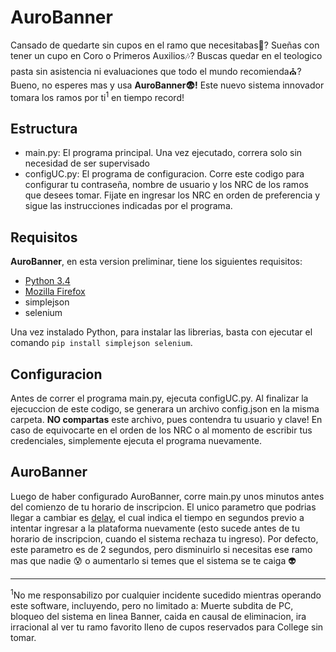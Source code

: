 # AuroBanner
Cansado de quedarte sin cupos en el ramo que necesitabas:no_good:? Sueñas con tener un cupo en Coro o Primeros Auxilios:notes:? Buscas quedar en el teologico pasta sin asistencia ni evaluaciones que todo el mundo recomienda:church:? Bueno, no esperes mas y usa **AuroBanner:fearful:!** Este nuevo sistema innovador tomara los ramos por ti<sup>1</sup> en tiempo record!

## Estructura

* main.py: El programa principal. Una vez ejecutado, correra solo sin necesidad de ser supervisado
* configUC.py: El programa de configuracion. Corre este codigo para configurar tu contraseña, nombre de usuario y los NRC de los ramos que desees tomar. Fijate en ingresar los NRC en orden de preferencia y sigue las instrucciones indicadas por el programa.

## Requisitos
**AuroBanner**, en esta version preliminar, tiene los siguientes requisitos:

* [Python 3.4](https://www.python.org/)
* [Mozilla Firefox](https://www.mozilla.org/en-US/firefox/new/)
* simplejson
* selenium

Una vez instalado Python, para instalar las librerias, basta con ejecutar el comando `pip install simplejson selenium`.

## Configuracion
Antes de correr el programa main.py, ejecuta configUC.py. Al finalizar la ejecuccion de este codigo, se generara un archivo config.json en la misma carpeta. **NO compartas** este archivo, pues contendra tu usuario y clave! En caso de equivocarte en el orden de los NRC o al momento de escribir tus credenciales, simplemente ejecuta el programa nuevamente.

## AuroBanner
Luego de haber configurado AuroBanner, corre main.py unos minutos antes del comienzo de tu horario de inscripcion. El unico parametro que podrias llegar a cambiar es [delay](https://github.com/vectorcrumb/AuroBanner/blob/57c9837c67b00c0a3396ff0ca9a9aff6e37781f8/main.py#L8), el cual indica el tiempo en segundos previo a intentar ingresar a la plataforma nuevamente (esto sucede antes de tu horario de inscripcion, cuando el sistema rechaza tu ingreso). Por defecto, este parametro es de 2 segundos, pero disminuirlo si necesitas ese ramo mas que nadie :cold_sweat: o aumentarlo si temes que el sistema se te caiga :alien:

---
<sup>1</sup>No me responsabilizo por cualquier incidente sucedido mientras operando este software, incluyendo, pero no limitado a: Muerte subdita de PC, bloqueo del sistema en linea Banner, caida en causal de eliminacion, ira irracional al ver tu ramo favorito lleno de cupos reservados para College sin tomar.